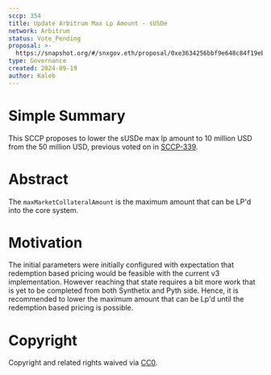 ```yaml
---
sccp: 354
title: Update Arbitrum Max Lp Amount - sUSDe
network: Arbitrum
status: Vote_Pending
proposal: >-
  https://snapshot.org/#/snxgov.eth/proposal/0xe3634256bbf9e648c84f19eba3f308b97a9ad7045b2a0afc7122cc551060fd3c
type: Governance
created: 2024-09-19
author: Kaleb
---
```


# Simple Summary

This SCCP proposes to lower the sUSDe max lp amount to 10 million USD from the 50 million USD, previous voted on in [SCCP-339](https://sips.synthetix.io/sccp/sccp-339/).


# Abstract

The `maxMarketCollateralAmount` is the maximum amount that can be LP'd into the core system.


# Motivation

The initial parameters were initially configured with expectation that redemption based pricing would be feasible with the current v3 implementation. However reaching that state requires a bit more work that is yet to be completed from both Synthetix and Pyth side. Hence, it is recommended to lower the maximum amount that can be Lp'd until the redemption based pricing is possible. 


# Copyright
Copyright and related rights waived via [CC0](https://creativecommons.org/publicdomain/zero/1.0/).

